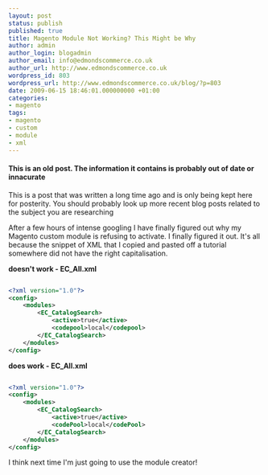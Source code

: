 ```yaml
---
layout: post
status: publish
published: true
title: Magento Module Not Working? This Might be Why
author: admin
author_login: blogadmin
author_email: info@edmondscommerce.co.uk
author_url: http://www.edmondscommerce.co.uk
wordpress_id: 803
wordpress_url: http://www.edmondscommerce.co.uk/blog/?p=803
date: 2009-06-15 18:46:01.000000000 +01:00
categories:
- magento
tags:
- magento
- custom
- module
- xml
---
```

<div class="oldpost"><h4>This is an old post. The information it contains is probably out of date or innacurate</h4>
<p>
This is a post that was written a long time ago and is only being kept here for posterity.
You should probably look up more recent blog posts related to the subject you are researching
</p>
</div>
After a few hours of intense googling I have finally figured out why my Magento custom module is refusing to activate. I finally figured it out. It's all because the snippet of XML that I copied and pasted off a tutorial somewhere did not have the right capitalisation.

<b>doesn't work - EC_All.xml</b>
```xml

<?xml version="1.0"?>
<config>
    <modules>
        <EC_CatalogSearch>
            <active>true</active>
            <codepool>local</codepool>
        </EC_CatalogSearch>
    </modules>
</config>

```

<b>does work - EC_All.xml</b>
```xml

<?xml version="1.0"?>
<config>
    <modules>
        <EC_CatalogSearch>
            <active>true</active>
            <codePool>local</codePool>
        </EC_CatalogSearch>
    </modules>
</config>

```

I think next time I'm just going to use the module creator!
